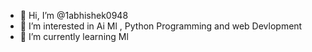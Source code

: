 - 👋 Hi, I’m @1abhishek0948
- 👀 I’m interested in Ai Ml , Python Programming and web Devlopment
- 🌱 I’m currently learning Ml

<!---
1abhishek0948/1abhishek0948 is a ✨ special ✨ repository because its `README.md` (this file) appears on your GitHub profile.
You can click the Preview link to take a look at your changes.
--->
